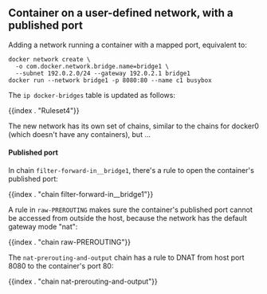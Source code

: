 ## Container on a user-defined network, with a published port

Adding a network running a container with a mapped port, equivalent to:

	docker network create \
	  -o com.docker.network.bridge.name=bridge1 \
	  --subnet 192.0.2.0/24 --gateway 192.0.2.1 bridge1
	docker run --network bridge1 -p 8080:80 --name c1 busybox

The `ip docker-bridges` table is updated as follows:

{{index . "Ruleset4"}}

The new network has its own set of chains, similar to the chains for docker0 (which
doesn't have any containers), but ...

#### Published port

In chain `filter-forward-in__bridge1`, there's a rule to open the container's
published port:

{{index . "chain filter-forward-in__bridge1"}}

A rule in `raw-PREROUTING` makes sure the container's published port cannot be
accessed from outside the host, because the network has the default gateway
mode "nat":

{{index . "chain raw-PREROUTING"}}

The `nat-prerouting-and-output` chain has a rule to DNAT from host port 8080 to
the container's port 80:

{{index . "chain nat-prerouting-and-output"}}
